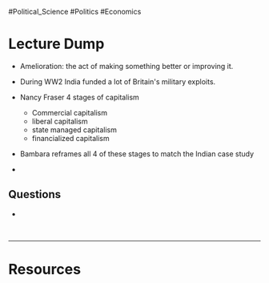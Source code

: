 #Political_Science #Politics #Economics
# Lecture Dump 


- Amelioration: the act of making something better or improving it. 
- During WW2 India funded a lot of Britain's military exploits. 

- Nancy Fraser 4 stages of capitalism 
	- Commercial capitalism
	- liberal capitalism
	- state managed capitalism
	- financialized capitalism

- Bambara reframes all 4 of these stages to match the Indian case study 

- 





## Questions
- 



 &emsp;

---
# Resources 